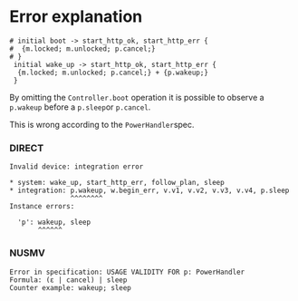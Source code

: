 # Error explanation

```
# initial boot -> start_http_ok, start_http_err {
#  {m.locked; m.unlocked; p.cancel;}
# }
 initial wake_up -> start_http_ok, start_http_err {
  {m.locked; m.unlocked; p.cancel;} + {p.wakeup;}
 }
```

By omitting the `Controller.boot` operation it is possible to observe a `p.wakeup` before a `p.sleep`or `p.cancel`.

This is wrong according to the `PowerHandler`spec.

### DIRECT

```
Invalid device: integration error

* system: wake_up, start_http_err, follow_plan, sleep
* integration: p.wakeup, w.begin_err, v.v1, v.v2, v.v3, v.v4, p.sleep
               ^^^^^^^^                                              
Instance errors:

  'p': wakeup, sleep
       ^^^^^^ 
```

### NUSMV

```
Error in specification: USAGE VALIDITY FOR p: PowerHandler
Formula: (ε | cancel) | sleep
Counter example: wakeup; sleep
```